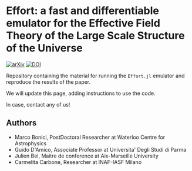 # Effort: a fast and differentiable emulator for the Effective Field Theory of the Large Scale Structure of the Universe

[![arXiv](https://img.shields.io/badge/arXiv-2501.04639-b31b1b.svg)](https://arxiv.org/abs/22501.04639)
[![DOI](https://zenodo.org/badge/DOI/10.5281/zenodo.15447148.svg)](https://doi.org/10.5281/zenodo.15447148)

Repository containing the material for running the `Effort.jl` emulator and reproduce the results of the paper.

We will update this page, adding instructions to use the code.

In case, contact any of us!

## Authors

- Marco Bonici, PostDoctoral Researcher at Waterloo Centre for Astrophysics
- Guido D'Amico, Associate Professor at Universita' Degli Studi di Parma
- Julien Bel, Maitre de conference at Aix-Marseille University
- Carmelita Carbone, Researcher at INAF-IASF Milano
